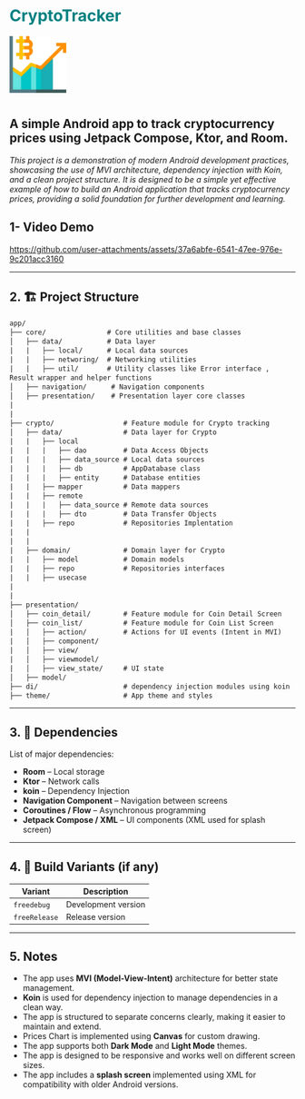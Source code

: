 
<h1><span style="color:teal">CryptoTracker</span></h1>
<img src="app/src/main/res/drawable/icon2.png" width="100" height=100 alt="CryptoTracker Logo" style="margin-right: 10px; margin-bottom: 10px;">



## A simple Android app to track cryptocurrency prices using Jetpack Compose, Ktor, and Room.

*This project is a demonstration of modern Android development practices, showcasing the use of MVI architecture, dependency injection with Koin, and a clean project structure. It is designed to be a simple yet effective example of how to build an Android application that tracks cryptocurrency prices, providing a solid foundation for further development and learning.*


## 1- Video Demo



https://github.com/user-attachments/assets/37a6abfe-6541-47ee-976e-9c201acc3160



---

## 2. 🏗️ Project Structure

```
app/
├── core/               # Core utilities and base classes
│   ├── data/           # Data layer
|   |   ├── local/      # Local data sources
|   |   ├── networing/  # Networking utilities
|   |   ├── util/       # Utility classes like Error interface , Result wrapper and helper functions
│   ├── navigation/      # Navigation components
│   ├── presentation/    # Presentation layer core classes
|
|
├── crypto/                 # Feature module for Crypto tracking
│   ├── data/               # Data layer for Crypto
|   |   ├── local 
|   |   |   ├── dao         # Data Access Objects
|   |   |   ├── data_source # Local data sources
|   |   |   ├── db          # AppDatabase class
|   |   |   ├── entity      # Database entities
|   |   ├── mapper          # Data mappers
|   |   ├── remote          
|   |   |   ├── data_source # Remote data sources
|   |   |   ├── dto         # Data Transfer Objects
|   |   ├── repo            # Repositories Implentation
|   |
|   |
|   ├── domain/             # Domain layer for Crypto
|   |   ├── model           # Domain models
|   |   ├── repo            # Repositories interfaces
|   |   ├── usecase        
|
|
├── presentation/
│   ├── coin_detail/        # Feature module for Coin Detail Screen
│   ├── coin_list/          # Feature module for Coin List Screen    
|   │   ├── action/         # Actions for UI events (Intent in MVI)
|   │   ├── component/      
|   │   ├── view/           
|   │   ├── viewmodel/       
|   │   ├── view_state/     # UI state
│   ├── model/             
├── di/                     # dependency injection modules using koin
├── theme/                  # App theme and styles
```

---

## 3. 🔗 Dependencies

List of major dependencies:

* **Room** – Local storage
* **Ktor** – Network calls
* **koin** – Dependency Injection
* **Navigation Component** – Navigation between screens
* **Coroutines / Flow** – Asynchronous programming
* **Jetpack Compose / XML** – UI components (XML used for splash screen)


---

## 4. 📁 Build Variants (if any)

| Variant       | Description         |
| ------------- | ------------------- |
| `freedebug`   | Development version |
| `freeRelease` | Release version     |

---

## 5. Notes
- The app uses **MVI (Model-View-Intent)** architecture for better state management.
- **Koin** is used for dependency injection to manage dependencies in a clean way.
- The app is structured to separate concerns clearly, making it easier to maintain and extend.
- Prices Chart is implemented using **Canvas** for custom drawing.
- The app supports both **Dark Mode** and **Light Mode** themes.
- The app is designed to be responsive and works well on different screen sizes.
- The app includes a **splash screen** implemented using XML for compatibility with older Android versions.



